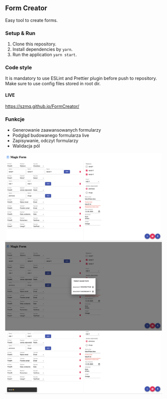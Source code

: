 ## Form Creator

Easy tool to create forms.

### Setup & Run

1. Clone this repository.
2. Install dependencies by `yarn`.
3. Run the application `yarn start`.

### Code style

It is mandatory to use ESLint and Prettier plugin before push to repository. Make sure to use config files stored in root dir.

#### LIVE

https://szmq.github.io/FormCreator/

### Funkcje

- Generowanie zaawansowanych formularzy
- Podgląd budowanego formularza live
- Zapisywanie, odczyt formularzy
- Walidacja pól

![Alt text](/assets/1.png)
![Alt text](/assets/2.png)
![Alt text](/assets/3.png)
